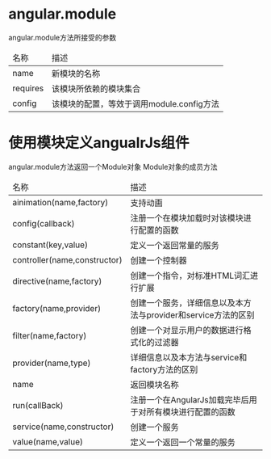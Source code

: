 # angular.module
angular.module方法所接受的参数
<table>
    <thead>
        <tr>
            <td>名称</td>
            <td>描述</td>
        </tr>
    </thead>
    <tbody>
        <tr>
            <td>name</td>
            <td>新模块的名称</td>
        </tr>
        <tr>
            <td>requires</td>
            <td>该模块所依赖的模块集合</td>
        </tr>
        <tr>
            <td>config</td>
            <td>该模块的配置，等效于调用module.config方法</td>
        </tr>
    </tbody>
</table>

# 使用模块定义angualrJs组件
angular.module方法返回一个Module对象
Module对象的成员方法
<table>
    <thead>
        <tr>
            <td>名称</td>
            <td>描述</td>
        </tr>
    </thead>
    <tbody>
        <tr>
            <td>ainimation(name,factory)</td>
            <td>支持动画</td>
        </tr>
        <tr>
            <td>config(callback)</td>
            <td>注册一个在模块加载时对该模块进行配置的函数</td>
        </tr>
        <tr>
            <td>constant(key,value)</td>
            <td>定义一个返回常量的服务</td>
        </tr>
        <tr>
            <td>controller(name,constructor)</td>
            <td>创建一个控制器</td>
        </tr>
        <tr>
            <td>directive(name,factory)</td>
            <td>创建一个指令，对标准HTML词汇进行扩展</td>
        </tr>
        <tr>
            <td>factory(name,provider)</td>
            <td>创建一个服务，详细信息以及本方法与provider和service方法的区别</td>
        </tr>
        <tr>
            <td>filter(name,factory)</td>
            <td>创建一个对显示用户的数据进行格式化的过滤器</td>
        </tr>
        <tr>
            <td>provider(name,type)</td>
            <td>详细信息以及本方法与service和factory方法的区别</td>
        </tr>
        <tr>
            <td>name</td>
            <td>返回模块名称</td>
        </tr>
        <tr>
            <td>run(callBack)</td>
            <td>注册一个在AngularJs加载完毕后用于对所有模块进行配置的函数</td>
        </tr>
        <tr>
            <td>service(name,constructor)</td>
            <td>创建一个服务</td>
        </tr>
        <tr>
            <td>value(name,value)</td>
            <td>定义一个返回一个常量的服务</td>
        </tr>
    </tbody>
</table>

